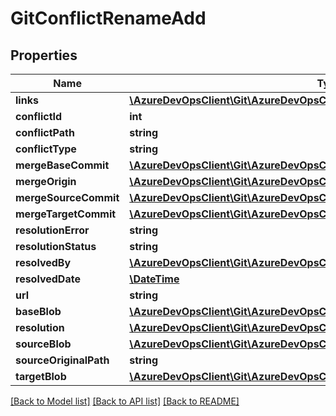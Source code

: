 # GitConflictRenameAdd

## Properties
Name | Type | Description | Notes
------------ | ------------- | ------------- | -------------
**links** | [**\AzureDevOpsClient\Git\AzureDevOpsClient\Git\Model\ReferenceLinks**](ReferenceLinks.md) |  | [optional] 
**conflictId** | **int** |  | [optional] 
**conflictPath** | **string** |  | [optional] 
**conflictType** | **string** |  | [optional] 
**mergeBaseCommit** | [**\AzureDevOpsClient\Git\AzureDevOpsClient\Git\Model\GitCommitRef**](GitCommitRef.md) |  | [optional] 
**mergeOrigin** | [**\AzureDevOpsClient\Git\AzureDevOpsClient\Git\Model\GitMergeOriginRef**](GitMergeOriginRef.md) |  | [optional] 
**mergeSourceCommit** | [**\AzureDevOpsClient\Git\AzureDevOpsClient\Git\Model\GitCommitRef**](GitCommitRef.md) |  | [optional] 
**mergeTargetCommit** | [**\AzureDevOpsClient\Git\AzureDevOpsClient\Git\Model\GitCommitRef**](GitCommitRef.md) |  | [optional] 
**resolutionError** | **string** |  | [optional] 
**resolutionStatus** | **string** |  | [optional] 
**resolvedBy** | [**\AzureDevOpsClient\Git\AzureDevOpsClient\Git\Model\IdentityRef**](IdentityRef.md) |  | [optional] 
**resolvedDate** | [**\DateTime**](\DateTime.md) |  | [optional] 
**url** | **string** |  | [optional] 
**baseBlob** | [**\AzureDevOpsClient\Git\AzureDevOpsClient\Git\Model\GitBlobRef**](GitBlobRef.md) |  | [optional] 
**resolution** | [**\AzureDevOpsClient\Git\AzureDevOpsClient\Git\Model\GitResolutionPathConflict**](GitResolutionPathConflict.md) |  | [optional] 
**sourceBlob** | [**\AzureDevOpsClient\Git\AzureDevOpsClient\Git\Model\GitBlobRef**](GitBlobRef.md) |  | [optional] 
**sourceOriginalPath** | **string** |  | [optional] 
**targetBlob** | [**\AzureDevOpsClient\Git\AzureDevOpsClient\Git\Model\GitBlobRef**](GitBlobRef.md) |  | [optional] 

[[Back to Model list]](../README.md#documentation-for-models) [[Back to API list]](../README.md#documentation-for-api-endpoints) [[Back to README]](../README.md)


